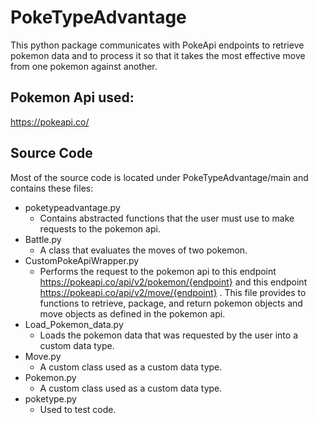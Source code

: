 # PokeTypeAdvantage

This python package communicates with PokeApi endpoints to retrieve pokemon data
and to process it so that it takes the most effective move from one pokemon against another.

## Pokemon Api used:
https://pokeapi.co/


## Source Code
Most of the source code is located under PokeTypeAdvantage/main and contains these files:
- poketypeadvantage.py
    + Contains abstracted functions that the user must use to make requests to the pokemon api.
- Battle.py
    + A class that evaluates the moves of two pokemon.
- CustomPokeApiWrapper.py
    + Performs the request to the pokemon api to this endpoint https://pokeapi.co/api/v2/pokemon/{endpoint}
    and this endpoint https://pokeapi.co/api/v2/move/{endpoint} . This file provides to functions to retrieve, package, and return pokemon objects and move objects as defined in the pokemon api.
- Load_Pokemon_data.py
    + Loads the pokemon data that was requested by the user into a custom data type.
- Move.py
    + A custom class used as a custom data type.
- Pokemon.py
    + A custom class used as a custom data type.
- poketype.py
    + Used to test code.
